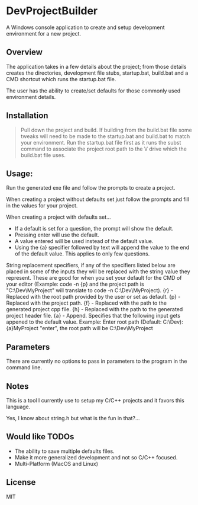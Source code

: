 DevProjectBuilder
=======

A Windows console application to create and setup development environment for a new project.

Overview
--------
The application takes in a few details about the project; from those details creates the directories, development file stubs, startup.bat, build.bat and a CMD shortcut which runs the startup.bat file.

The user has the ability to create/set defaults for those commonly used environment details.

Installation
------------
>Pull down the project and build. If building from the build.bat file some tweaks will need to be made to the startup.bat and build.bat to match your environment.  Run the startup.bat file first as it runs the subst command to associate the project root path to the V drive which the build.bat file uses.

Usage:
-------
Run the generated exe file and follow the prompts to create a project.

When creating a project without defaults set just follow the prompts and fill in the values for your project.

When creating a project with defaults set...
 - If a default is set for a question, the prompt will show the default.
 - Pressing enter will use the default.
 - A value entered will be used instead of the default value.
 - Using the {a} specifier followed by text will append the value to the end of the default value.  This applies to only few questions.

String replacement specifiers, if any of the specifiers listed below are placed in some of the inputs they will be replaced with the string value they represent.  These are good for when you set your default for the CMD of your editor (Example: code -n {p} and the project path is "C:\Dev\MyProject" will translate to code -n C:\Dev\MyProject).
{r} - Replaced with the root path provided by the user or set as default.
{p} - Replaced with the project path.
{f} - Replaced with the path to the generated project cpp file.
{h} - Replaced with the path to the generated project header file.
{a} - Append. Specifies that the following input gets appened to the default value. Example: Enter root path (Default: C:\Dev\): {a}MyProject "enter", the root path will be C:\Dev\MyProject

Parameters
----------
There are currently no options to pass in parameters to the program in the command line.

Notes
-----
This is a tool I currently use to setup my C/C++ projects and it favors this language.

Yes, I know about string.h but what is the fun in that?...

Would like TODOs
----------------
- The ability to save multiple defaults files.
- Make it more generalized development and not so C/C++ focused.
- Multi-Platform (MacOS and Linux)

License
-------
MIT